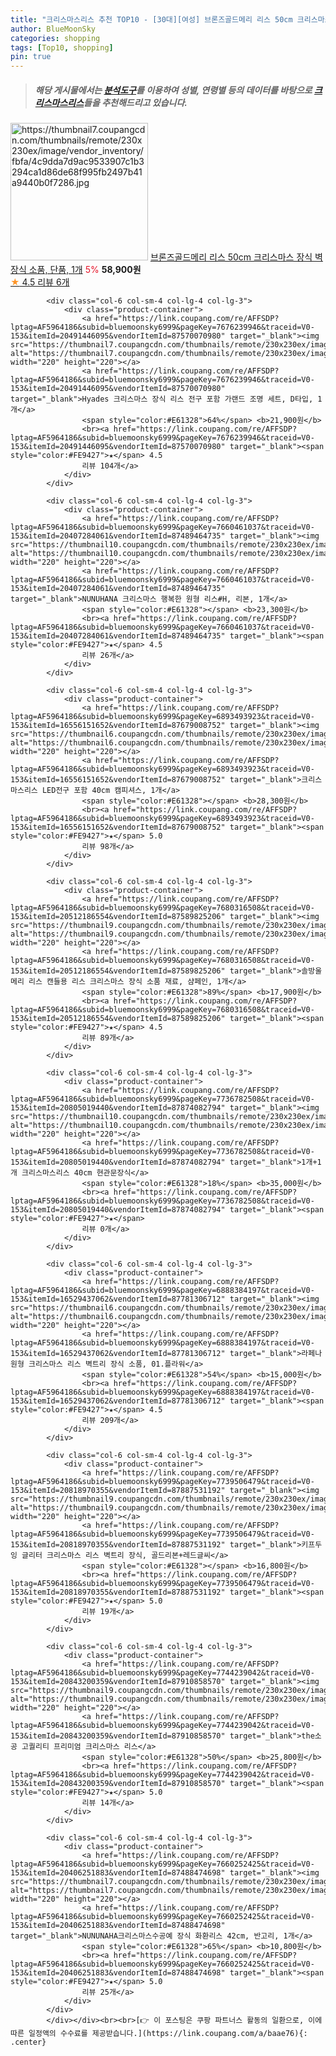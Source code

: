 ```yaml
---
title: "크리스마스리스 추천 TOP10 - [30대][여성] 브론즈골드메리 리스 50cm 크리스마스 장식 벽장식 소품, 단품, 1개"
author: BlueMoonSky
categories: shopping
tags: [Top10, shopping]
pin: true
---
```


> ##### 해당 게시물에서는 [**분석도구**](https://itemscout.io/)를 이용하여 **성별**, **연령별** 등의 데이터를 바탕으로 [**크리스마스리스**](https://link.coupang.com/a/baae76)들을 추천해드리고 있습니다.
<div class="container"><div class="row">
            <div class="col-6 col-sm-4 col-lg-4 col-lg-3">
                <div class="product-container">
                    <a href="https://link.coupang.com/re/AFFSDP?lptag=AF5964186&subid=bluemoonsky6999&pageKey=7646178694&traceid=V0-153&itemId=20331130602&vendorItemId=87414660126" target="_blank"><img src="https://thumbnail7.coupangcdn.com/thumbnails/remote/230x230ex/image/vendor_inventory/fbfa/4c9dda7d9ac9533907c1b3294ca1d86de68f995fb2497b41a9440b0f7286.jpg" alt="https://thumbnail7.coupangcdn.com/thumbnails/remote/230x230ex/image/vendor_inventory/fbfa/4c9dda7d9ac9533907c1b3294ca1d86de68f995fb2497b41a9440b0f7286.jpg" width="220" height="220"></a>
                    <a href="https://link.coupang.com/re/AFFSDP?lptag=AF5964186&subid=bluemoonsky6999&pageKey=7646178694&traceid=V0-153&itemId=20331130602&vendorItemId=87414660126" target="_blank">브론즈골드메리 리스 50cm 크리스마스 장식 벽장식 소품, 단품, 1개</a>
                    <span style="color:#E61328">5%</span> <b>58,900원</b>
                    <br><a href="https://link.coupang.com/re/AFFSDP?lptag=AF5964186&subid=bluemoonsky6999&pageKey=7646178694&traceid=V0-153&itemId=20331130602&vendorItemId=87414660126" target="_blank"><span style="color:#FE9427">★</span> 4.5
                    리뷰 6개</a>
                </div>
            </div>
            
            <div class="col-6 col-sm-4 col-lg-4 col-lg-3">
                <div class="product-container">
                    <a href="https://link.coupang.com/re/AFFSDP?lptag=AF5964186&subid=bluemoonsky6999&pageKey=7676239946&traceid=V0-153&itemId=20491446095&vendorItemId=87570070980" target="_blank"><img src="https://thumbnail7.coupangcdn.com/thumbnails/remote/230x230ex/image/vendor_inventory/ecbb/52b79cf885d1bb5cfeeb34ec0443df70bb28df733974a39269a2258d3595.jpg" alt="https://thumbnail7.coupangcdn.com/thumbnails/remote/230x230ex/image/vendor_inventory/ecbb/52b79cf885d1bb5cfeeb34ec0443df70bb28df733974a39269a2258d3595.jpg" width="220" height="220"></a>
                    <a href="https://link.coupang.com/re/AFFSDP?lptag=AF5964186&subid=bluemoonsky6999&pageKey=7676239946&traceid=V0-153&itemId=20491446095&vendorItemId=87570070980" target="_blank">Hyades 크리스마스 장식 리스 전구 포함 가랜드 조명 세트, D타입, 1개</a>
                    <span style="color:#E61328">64%</span> <b>21,900원</b>
                    <br><a href="https://link.coupang.com/re/AFFSDP?lptag=AF5964186&subid=bluemoonsky6999&pageKey=7676239946&traceid=V0-153&itemId=20491446095&vendorItemId=87570070980" target="_blank"><span style="color:#FE9427">★</span> 4.5
                    리뷰 104개</a>
                </div>
            </div>
            
            <div class="col-6 col-sm-4 col-lg-4 col-lg-3">
                <div class="product-container">
                    <a href="https://link.coupang.com/re/AFFSDP?lptag=AF5964186&subid=bluemoonsky6999&pageKey=7660461037&traceid=V0-153&itemId=20407284061&vendorItemId=87489464735" target="_blank"><img src="https://thumbnail10.coupangcdn.com/thumbnails/remote/230x230ex/image/vendor_inventory/0464/319cf5675104438a9523501aacc9055b6a3e4b2bd8878ec093cf049fd146.jpg" alt="https://thumbnail10.coupangcdn.com/thumbnails/remote/230x230ex/image/vendor_inventory/0464/319cf5675104438a9523501aacc9055b6a3e4b2bd8878ec093cf049fd146.jpg" width="220" height="220"></a>
                    <a href="https://link.coupang.com/re/AFFSDP?lptag=AF5964186&subid=bluemoonsky6999&pageKey=7660461037&traceid=V0-153&itemId=20407284061&vendorItemId=87489464735" target="_blank">NUNUHANA 크리스마스 행복한 원형 리스#H, 리본, 1개</a>
                    <span style="color:#E61328"></span> <b>23,300원</b>
                    <br><a href="https://link.coupang.com/re/AFFSDP?lptag=AF5964186&subid=bluemoonsky6999&pageKey=7660461037&traceid=V0-153&itemId=20407284061&vendorItemId=87489464735" target="_blank"><span style="color:#FE9427">★</span> 4.5
                    리뷰 26개</a>
                </div>
            </div>
            
            <div class="col-6 col-sm-4 col-lg-4 col-lg-3">
                <div class="product-container">
                    <a href="https://link.coupang.com/re/AFFSDP?lptag=AF5964186&subid=bluemoonsky6999&pageKey=6893493923&traceid=V0-153&itemId=16556151652&vendorItemId=87679008752" target="_blank"><img src="https://thumbnail6.coupangcdn.com/thumbnails/remote/230x230ex/image/vendor_inventory/7561/04601331ef338f967cad45b678fdb47cfbd889b439c5c7ae820021b365ab.jpg" alt="https://thumbnail6.coupangcdn.com/thumbnails/remote/230x230ex/image/vendor_inventory/7561/04601331ef338f967cad45b678fdb47cfbd889b439c5c7ae820021b365ab.jpg" width="220" height="220"></a>
                    <a href="https://link.coupang.com/re/AFFSDP?lptag=AF5964186&subid=bluemoonsky6999&pageKey=6893493923&traceid=V0-153&itemId=16556151652&vendorItemId=87679008752" target="_blank">크리스마스리스 LED전구 포함 40cm 캠피셔스, 1개</a>
                    <span style="color:#E61328"></span> <b>28,300원</b>
                    <br><a href="https://link.coupang.com/re/AFFSDP?lptag=AF5964186&subid=bluemoonsky6999&pageKey=6893493923&traceid=V0-153&itemId=16556151652&vendorItemId=87679008752" target="_blank"><span style="color:#FE9427">★</span> 5.0
                    리뷰 98개</a>
                </div>
            </div>
            
            <div class="col-6 col-sm-4 col-lg-4 col-lg-3">
                <div class="product-container">
                    <a href="https://link.coupang.com/re/AFFSDP?lptag=AF5964186&subid=bluemoonsky6999&pageKey=7680316508&traceid=V0-153&itemId=20512186554&vendorItemId=87589825206" target="_blank"><img src="https://thumbnail9.coupangcdn.com/thumbnails/remote/230x230ex/image/vendor_inventory/638d/b024db989be052687654502c0ec9129605dfc840594537c7b1d63207cc37.jpg" alt="https://thumbnail9.coupangcdn.com/thumbnails/remote/230x230ex/image/vendor_inventory/638d/b024db989be052687654502c0ec9129605dfc840594537c7b1d63207cc37.jpg" width="220" height="220"></a>
                    <a href="https://link.coupang.com/re/AFFSDP?lptag=AF5964186&subid=bluemoonsky6999&pageKey=7680316508&traceid=V0-153&itemId=20512186554&vendorItemId=87589825206" target="_blank">솔방울 메리 리스 캔들용 리스 크리스마스 장식 소품 재료, 샴페인, 1개</a>
                    <span style="color:#E61328">89%</span> <b>17,900원</b>
                    <br><a href="https://link.coupang.com/re/AFFSDP?lptag=AF5964186&subid=bluemoonsky6999&pageKey=7680316508&traceid=V0-153&itemId=20512186554&vendorItemId=87589825206" target="_blank"><span style="color:#FE9427">★</span> 4.5
                    리뷰 89개</a>
                </div>
            </div>
            
            <div class="col-6 col-sm-4 col-lg-4 col-lg-3">
                <div class="product-container">
                    <a href="https://link.coupang.com/re/AFFSDP?lptag=AF5964186&subid=bluemoonsky6999&pageKey=7736782508&traceid=V0-153&itemId=20805019440&vendorItemId=87874082794" target="_blank"><img src="https://thumbnail10.coupangcdn.com/thumbnails/remote/230x230ex/image/vendor_inventory/7492/2edc45fe63424cced8b13990607f3a82064844c3bc8c1fcd21b94b2e4a97.jpg" alt="https://thumbnail10.coupangcdn.com/thumbnails/remote/230x230ex/image/vendor_inventory/7492/2edc45fe63424cced8b13990607f3a82064844c3bc8c1fcd21b94b2e4a97.jpg" width="220" height="220"></a>
                    <a href="https://link.coupang.com/re/AFFSDP?lptag=AF5964186&subid=bluemoonsky6999&pageKey=7736782508&traceid=V0-153&itemId=20805019440&vendorItemId=87874082794" target="_blank">1개+1개 크리스마스리스 40cm 현관문장식</a>
                    <span style="color:#E61328">18%</span> <b>35,000원</b>
                    <br><a href="https://link.coupang.com/re/AFFSDP?lptag=AF5964186&subid=bluemoonsky6999&pageKey=7736782508&traceid=V0-153&itemId=20805019440&vendorItemId=87874082794" target="_blank"><span style="color:#FE9427">★</span> 
                    리뷰 0개</a>
                </div>
            </div>
            
            <div class="col-6 col-sm-4 col-lg-4 col-lg-3">
                <div class="product-container">
                    <a href="https://link.coupang.com/re/AFFSDP?lptag=AF5964186&subid=bluemoonsky6999&pageKey=6888384197&traceid=V0-153&itemId=16529437062&vendorItemId=87781306712" target="_blank"><img src="https://thumbnail6.coupangcdn.com/thumbnails/remote/230x230ex/image/vendor_inventory/591f/08540203afabff7c503a9bdc823ca990e2490b6536eb39e1a5edc3837dd2.jpg" alt="https://thumbnail6.coupangcdn.com/thumbnails/remote/230x230ex/image/vendor_inventory/591f/08540203afabff7c503a9bdc823ca990e2490b6536eb39e1a5edc3837dd2.jpg" width="220" height="220"></a>
                    <a href="https://link.coupang.com/re/AFFSDP?lptag=AF5964186&subid=bluemoonsky6999&pageKey=6888384197&traceid=V0-153&itemId=16529437062&vendorItemId=87781306712" target="_blank">라페나 원형 크리스마스 리스 벽트리 장식 소품, 01.플라워</a>
                    <span style="color:#E61328">54%</span> <b>15,000원</b>
                    <br><a href="https://link.coupang.com/re/AFFSDP?lptag=AF5964186&subid=bluemoonsky6999&pageKey=6888384197&traceid=V0-153&itemId=16529437062&vendorItemId=87781306712" target="_blank"><span style="color:#FE9427">★</span> 4.5
                    리뷰 209개</a>
                </div>
            </div>
            
            <div class="col-6 col-sm-4 col-lg-4 col-lg-3">
                <div class="product-container">
                    <a href="https://link.coupang.com/re/AFFSDP?lptag=AF5964186&subid=bluemoonsky6999&pageKey=7739506479&traceid=V0-153&itemId=20818970355&vendorItemId=87887531192" target="_blank"><img src="https://thumbnail9.coupangcdn.com/thumbnails/remote/230x230ex/image/vendor_inventory/0706/330e6e7f907c1373c7f72bbc73fab98d22936b899847d4b10a3ce6772edb.jpg" alt="https://thumbnail9.coupangcdn.com/thumbnails/remote/230x230ex/image/vendor_inventory/0706/330e6e7f907c1373c7f72bbc73fab98d22936b899847d4b10a3ce6772edb.jpg" width="220" height="220"></a>
                    <a href="https://link.coupang.com/re/AFFSDP?lptag=AF5964186&subid=bluemoonsky6999&pageKey=7739506479&traceid=V0-153&itemId=20818970355&vendorItemId=87887531192" target="_blank">키프두잉 글리터 크리스마스 리스 벽트리 장식, 골드리본+레드글씨</a>
                    <span style="color:#E61328"></span> <b>16,800원</b>
                    <br><a href="https://link.coupang.com/re/AFFSDP?lptag=AF5964186&subid=bluemoonsky6999&pageKey=7739506479&traceid=V0-153&itemId=20818970355&vendorItemId=87887531192" target="_blank"><span style="color:#FE9427">★</span> 5.0
                    리뷰 19개</a>
                </div>
            </div>
            
            <div class="col-6 col-sm-4 col-lg-4 col-lg-3">
                <div class="product-container">
                    <a href="https://link.coupang.com/re/AFFSDP?lptag=AF5964186&subid=bluemoonsky6999&pageKey=7744239042&traceid=V0-153&itemId=20843200359&vendorItemId=87910858570" target="_blank"><img src="https://thumbnail9.coupangcdn.com/thumbnails/remote/230x230ex/image/vendor_inventory/a3d0/cd42bb6e777dcabf5254234528ebbb155e7f3c387d709125a8ee422cae38.jpg" alt="https://thumbnail9.coupangcdn.com/thumbnails/remote/230x230ex/image/vendor_inventory/a3d0/cd42bb6e777dcabf5254234528ebbb155e7f3c387d709125a8ee422cae38.jpg" width="220" height="220"></a>
                    <a href="https://link.coupang.com/re/AFFSDP?lptag=AF5964186&subid=bluemoonsky6999&pageKey=7744239042&traceid=V0-153&itemId=20843200359&vendorItemId=87910858570" target="_blank">the소공 고퀄리티 프리미엄 크리스마스 리스</a>
                    <span style="color:#E61328">50%</span> <b>25,800원</b>
                    <br><a href="https://link.coupang.com/re/AFFSDP?lptag=AF5964186&subid=bluemoonsky6999&pageKey=7744239042&traceid=V0-153&itemId=20843200359&vendorItemId=87910858570" target="_blank"><span style="color:#FE9427">★</span> 5.0
                    리뷰 14개</a>
                </div>
            </div>
            
            <div class="col-6 col-sm-4 col-lg-4 col-lg-3">
                <div class="product-container">
                    <a href="https://link.coupang.com/re/AFFSDP?lptag=AF5964186&subid=bluemoonsky6999&pageKey=7660252425&traceid=V0-153&itemId=20406251883&vendorItemId=87488474698" target="_blank"><img src="https://thumbnail7.coupangcdn.com/thumbnails/remote/230x230ex/image/vendor_inventory/c652/24cb82ca4b25939572f7ced294ea39128558f415418a6d972a1983f4c5a5.jpg" alt="https://thumbnail7.coupangcdn.com/thumbnails/remote/230x230ex/image/vendor_inventory/c652/24cb82ca4b25939572f7ced294ea39128558f415418a6d972a1983f4c5a5.jpg" width="220" height="220"></a>
                    <a href="https://link.coupang.com/re/AFFSDP?lptag=AF5964186&subid=bluemoonsky6999&pageKey=7660252425&traceid=V0-153&itemId=20406251883&vendorItemId=87488474698" target="_blank">NUNUNAHA크리스마스수공예 장식 화환리스 42cm, 반고리, 1개</a>
                    <span style="color:#E61328">65%</span> <b>10,800원</b>
                    <br><a href="https://link.coupang.com/re/AFFSDP?lptag=AF5964186&subid=bluemoonsky6999&pageKey=7660252425&traceid=V0-153&itemId=20406251883&vendorItemId=87488474698" target="_blank"><span style="color:#FE9427">★</span> 5.0
                    리뷰 25개</a>
                </div>
            </div>
            </div></div><br><br>[👉 이 포스팅은 쿠팡 파트너스 활동의 일환으로, 이에 따른 일정액의 수수료를 제공받습니다.](https://link.coupang.com/a/baae76){: .center}